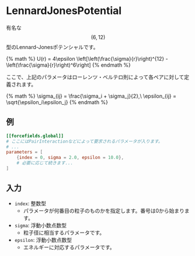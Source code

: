 # LennardJonesPotential

有名な$$(6,12)$$型のLennard-Jonesポテンシャルです。

{% math %}
U(r) = 4\epsilon \left[\left(\frac{\sigma}{r}\right)^{12} - \left(\frac{\sigma}{r}\right)^6\right]
{% endmath %}

ここで、上記のパラメータはローレンツ・ベルテロ則によって各ペアに対して定義されます。

{% math %}
\sigma_{ij} = \frac{\sigma_i + \sigma_j}{2},\ 
\epsilon_{ij} = \sqrt{\epsilon_i\epsilon_j}
{% endmath %}

## 例

```toml
[[forcefields.global]]
# ここにはPairInteractionなどによって要求されるパラメータが入ります。
# ...
parameters = [
    {index = 0, sigma = 2.0, epsilon = 10.0},
    # 必要に応じて続きます...
]
```

## 入力

- `index`: 整数型
  - パラメータが何番目の粒子のものかを指定します。番号は0から始まります。
- `sigma`: 浮動小数点数型
  - 粒子径に相当するパラメータです。
- `epsilon`: 浮動小数点数型
  - エネルギーに対応するパラメータです。
